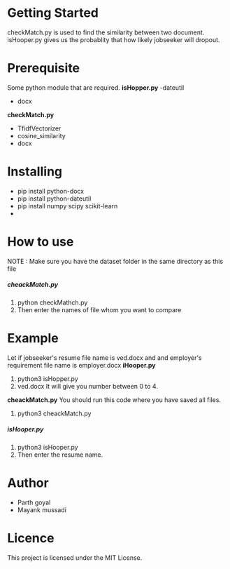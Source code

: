 # Getting Started
checkMatch.py is used to find the similarity between two document.
isHooper.py gives us the probablity that how likely jobseeker will dropout.

# Prerequisite
Some python module that are required.
**isHopper.py**
  -dateutil
  - docx

**checkMatch.py**
- TfidfVectorizer
- cosine_similarity
- docx

# Installing
- pip install python-docx
- pip install python-dateutil
- pip install numpy scipy scikit-learn
- 
# How to use 
NOTE : Make sure you have the dataset folder in the same directory as this file
##### cheackMatch.py
1. python checkMathch.py
2. Then enter the names of file whom you want to compare

# Example
Let if jobseeker's resume file name is ved.docx and and employer's requirement file name is employer.docx
**iHooper.py**
1. python3 isHopper.py
2. ved.docx
It will give you number between 0 to 4.

**cheackMatch.py**
You should run this code where you have saved all files. 
1. python3 cheackMatch.py

##### isHooper.py
1. python3 isHooper.py
2. Then enter the resume name.

# Author
- Parth goyal
- Mayank mussadi

# Licence 
This project is licensed under the MIT License.

```
